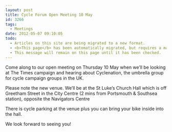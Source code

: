 ```yaml
---
layout: post
title: Cycle Forum Open Meeting 10 May
id: 3266
tags:
  - Meetings
date: 2012-05-07 09:10:05
todo:
  - Articles on this site are being migrated to a new format.
  - <b>This page</b> has been automatically migrated, but requires a manual check-&amp;-tune to ensure the format and links all work as expected.
  - This message will remain on this page until it has been checked.
---
```


Come along to our open meeting on Thursday 10 May when we’ll be looking at The Times campaign and hearing about Cyclenation, the umbrella group for cycle campaign groups in the UK.

Please note the new venue. We’ll be at the St Luke’s Church Hall which is off Greetham Street in the City Centre (2 mins from Portsmouth &amp; Southsea station), opposite the Navigators Centre

There is cycle parking at the venue plus you can bring your bike inside into the hall.

We look forward to seeing you!

&nbsp;